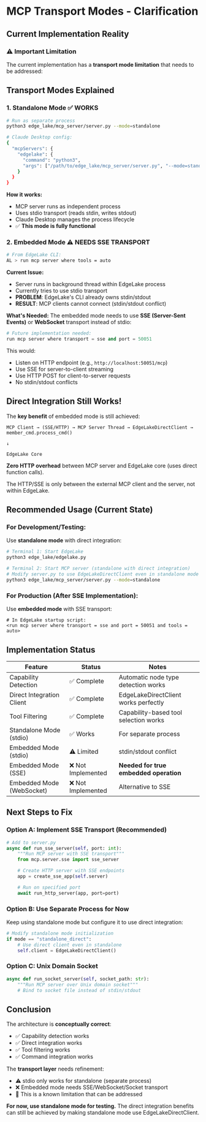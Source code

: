 # MCP Transport Modes - Clarification

## Current Implementation Reality

### ⚠️ Important Limitation

The current implementation has a **transport mode limitation** that needs to be addressed:

## Transport Modes Explained

### 1. **Standalone Mode** ✅ WORKS
```bash
# Run as separate process
python3 edge_lake/mcp_server/server.py --mode=standalone

# Claude Desktop config:
{
  "mcpServers": {
    "edgelake": {
      "command": "python3",
      "args": ["/path/to/edge_lake/mcp_server/server.py", "--mode=standalone"]
    }
  }
}
```

**How it works:**
- MCP server runs as independent process
- Uses stdio transport (reads stdin, writes stdout)
- Claude Desktop manages the process lifecycle
- ✅ **This mode is fully functional**

### 2. **Embedded Mode** ⚠️ NEEDS SSE TRANSPORT

```bash
# From EdgeLake CLI:
AL > run mcp server where tools = auto
```

**Current Issue:**
- Server runs in background thread within EdgeLake process
- Currently tries to use stdio transport
- **PROBLEM**: EdgeLake's CLI already owns stdin/stdout
- **RESULT**: MCP clients cannot connect (stdin/stdout conflict)

**What's Needed:**
The embedded mode needs to use **SSE (Server-Sent Events)** or **WebSocket** transport instead of stdio:

```python
# Future implementation needed:
run mcp server where transport = sse and port = 50051
```

This would:
- Listen on HTTP endpoint (e.g., `http://localhost:50051/mcp`)
- Use SSE for server-to-client streaming
- Use HTTP POST for client-to-server requests
- No stdin/stdout conflicts

## Direct Integration Still Works!

The **key benefit** of embedded mode is still achieved:

```
MCP Client → (SSE/HTTP) → MCP Server Thread → EdgeLakeDirectClient → member_cmd.process_cmd()
                                                                              ↓
                                                                         EdgeLake Core
```

**Zero HTTP overhead** between MCP server and EdgeLake core (uses direct function calls).

The HTTP/SSE is only between the external MCP client and the server, not within EdgeLake.

## Recommended Usage (Current State)

### For Development/Testing:
Use **standalone mode** with direct integration:

```bash
# Terminal 1: Start EdgeLake
python3 edge_lake/edgelake.py

# Terminal 2: Start MCP server (standalone with direct integration)
# Modify server.py to use EdgeLakeDirectClient even in standalone mode
python3 edge_lake/mcp_server/server.py --mode=standalone
```

### For Production (After SSE Implementation):
Use **embedded mode** with SSE transport:

```al
# In EdgeLake startup script:
<run mcp server where transport = sse and port = 50051 and tools = auto>
```

## Implementation Status

| Feature | Status | Notes |
|---------|--------|-------|
| Capability Detection | ✅ Complete | Automatic node type detection works |
| Direct Integration Client | ✅ Complete | EdgeLakeDirectClient works perfectly |
| Tool Filtering | ✅ Complete | Capability-based tool selection works |
| Standalone Mode (stdio) | ✅ Works | For separate process |
| Embedded Mode (stdio) | ⚠️ Limited | stdin/stdout conflict |
| Embedded Mode (SSE) | ❌ Not Implemented | **Needed for true embedded operation** |
| Embedded Mode (WebSocket) | ❌ Not Implemented | Alternative to SSE |

## Next Steps to Fix

### Option A: Implement SSE Transport (Recommended)

```python
# Add to server.py
async def run_sse_server(self, port: int):
    """Run MCP server with SSE transport"""
    from mcp.server.sse import sse_server

    # Create HTTP server with SSE endpoints
    app = create_sse_app(self.server)

    # Run on specified port
    await run_http_server(app, port=port)
```

### Option B: Use Separate Process for Now

Keep using standalone mode but configure it to use direct integration:

```python
# Modify standalone mode initialization
if mode == "standalone_direct":
    # Use direct client even in standalone
    self.client = EdgeLakeDirectClient()
```

### Option C: Unix Domain Socket

```python
async def run_socket_server(self, socket_path: str):
    """Run MCP server over Unix domain socket"""
    # Bind to socket file instead of stdin/stdout
```

## Conclusion

The architecture is **conceptually correct**:
- ✅ Capability detection works
- ✅ Direct integration works
- ✅ Tool filtering works
- ✅ Command integration works

The **transport layer** needs refinement:
- ⚠️ stdio only works for standalone (separate process)
- ❌ Embedded mode needs SSE/WebSocket/Socket transport
- 🎯 This is a known limitation that can be addressed

**For now, use standalone mode for testing.** The direct integration benefits can still be achieved by making standalone mode use EdgeLakeDirectClient.
